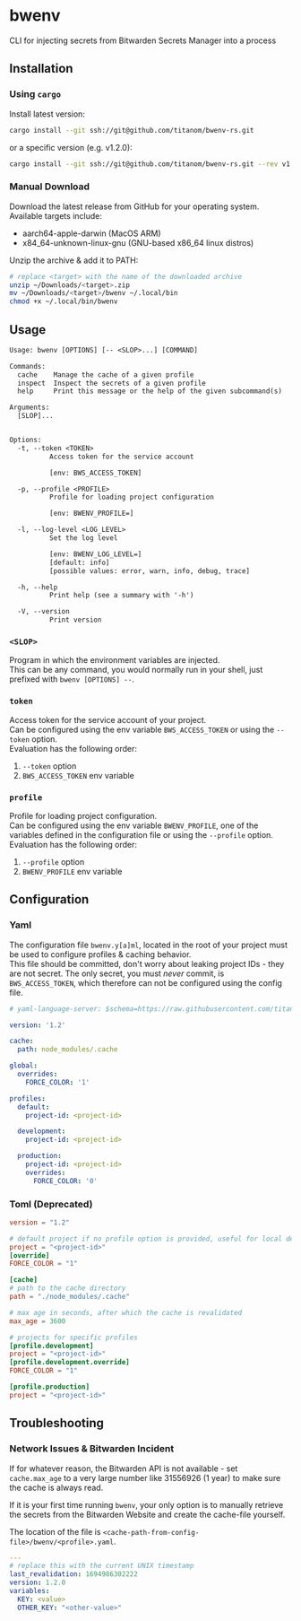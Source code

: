 # bwenv

CLI for injecting secrets from Bitwarden Secrets Manager into a process

## Installation

### Using `cargo`

Install latest version:

```sh
cargo install --git ssh://git@github.com/titanom/bwenv-rs.git
```

or a specific version (e.g. v1.2.0):

```sh
cargo install --git ssh://git@github.com/titanom/bwenv-rs.git --rev v1.2.0
```

### Manual Download

Download the latest release from GitHub for your operating system.  
Available targets include:

- aarch64-apple-darwin (MacOS ARM)
- x84_64-unknown-linux-gnu (GNU-based x86_64 linux distros)

Unzip the archive & add it to PATH:

```sh
# replace <target> with the name of the downloaded archive
unzip ~/Downloads/<target>.zip
mv ~/Downloads/<target>/bwenv ~/.local/bin
chmod +x ~/.local/bin/bwenv
```

## Usage

```txt
Usage: bwenv [OPTIONS] [-- <SLOP>...] [COMMAND]

Commands:
  cache    Manage the cache of a given profile
  inspect  Inspect the secrets of a given profile
  help     Print this message or the help of the given subcommand(s)

Arguments:
  [SLOP]...


Options:
  -t, --token <TOKEN>
          Access token for the service account

          [env: BWS_ACCESS_TOKEN]

  -p, --profile <PROFILE>
          Profile for loading project configuration

          [env: BWENV_PROFILE=]

  -l, --log-level <LOG_LEVEL>
          Set the log level

          [env: BWENV_LOG_LEVEL=]
          [default: info]
          [possible values: error, warn, info, debug, trace]

  -h, --help
          Print help (see a summary with '-h')

  -V, --version
          Print version
```

### `<SLOP>`

Program in which the environment variables are injected.  
This can be any command, you would normally run in your shell, just prefixed with `bwenv [OPTIONS] --`.

### `token`

Access token for the service account of your project.  
Can be configured using the env variable `BWS_ACCESS_TOKEN` or using the `--token` option.  
Evaluation has the following order:

1. `--token` option
2. `BWS_ACCESS_TOKEN` env variable

### `profile`

Profile for loading project configuration.  
Can be configured using the env variable `BWENV_PROFILE`, one of the variables defined in the configuration file or using the `--profile` option.  
Evaluation has the following order:

1. `--profile` option
2. `BWENV_PROFILE` env variable

## Configuration

### Yaml

The configuration file `bwenv.y[a]ml`, located in the root of your project must be used to configure profiles & caching behavior.  
This file should be committed, don't worry about leaking project IDs - they are not secret.
The only secret, you must _never_ commit, is `BWS_ACCESS_TOKEN`, which therefore can not be configured using the config file.

```yaml
# yaml-language-server: $schema=https://raw.githubusercontent.com/titanom/bwenv/v1.2.0/schema.json

version: '1.2'

cache:
  path: node_modules/.cache

global:
  overrides:
    FORCE_COLOR: '1'

profiles:
  default:
    project-id: <project-id>

  development:
    project-id: <project-id>

  production:
    project-id: <project-id>
    overrides:
      FORCE_COLOR: '0'
```

### Toml (Deprecated)

```toml
version = "1.2"

# default project if no profile option is provided, useful for local development
project = "<project-id>"
[override]
FORCE_COLOR = "1"

[cache]
# path to the cache directory
path = "./node_modules/.cache"

# max age in seconds, after which the cache is revalidated
max_age = 3600

# projects for specific profiles
[profile.development]
project = "<project-id>"
[profile.development.override]
FORCE_COLOR = "1"

[profile.production]
project = "<project-id>"
```

## Troubleshooting

### Network Issues & Bitwarden Incident

If for whatever reason, the Bitwarden API is not available - set `cache.max_age` to a very large number like 31556926 (1 year) to make sure the cache is always read.

If it is your first time running `bwenv`, your only option is to manually retrieve the secrets from the Bitwarden Website and create the cache-file yourself.

The location of the file is `<cache-path-from-config-file>/bwenv/<profile>.yaml`.

```yaml
---
# replace this with the current UNIX timestamp
last_revalidation: 1694986302222
version: 1.2.0
variables:
  KEY: <value>
  OTHER_KEY: "<other-value>"
```
